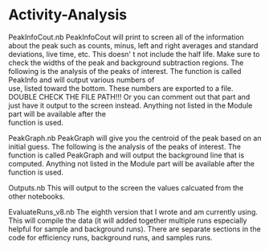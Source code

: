 # Activity-Analysis

PeakInfoCout.nb
PeakInfoCout will print to screen all of the information about the 
peak such as counts, minus, left and right averages and standard 
deviations, live time, 
etc. This doesn' t not include the half life. 
Make sure to check the widths of the peak and background 
subtraction regions.
The following is the analysis of the peaks of interest. 
The function is called PeakInfo and will output various numbers of \
use, listed toward the bottom. These numbers are exported to a file. 
DOUBLE CHECK THE FILE PATH!!! Or you can comment out that part and \
just have it output to the screen instead. 
Anything not listed in the Module part will be available after the \
function is used.

PeakGraph.nb
PeakGraph will give you the centroid of the peak based on an initial guess.
The following is the analysis of the peaks of interest. The function is 
called PeakGraph and will output the background line that is computed.
Anything not listed in the Module part will be available after the function
is used.

Outputs.nb
This will output to the screen the values calcuated from the other notebooks.

EvaluateRuns_v8.nb
The eighth version that I wrote and am currently using. This will compile 
the data (it will added together multiple runs especially helpful for 
sample and background runs). There are separate sections in the code for 
efficiency runs, background runs, and samples runs. 

